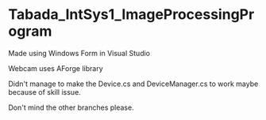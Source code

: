 # Tabada_IntSys1_ImageProcessingProgram
Made using Windows Form in Visual Studio

Webcam uses AForge library 

Didn't manage to make the Device.cs and DeviceManager.cs to work maybe because of skill issue.

Don't mind the other branches please.
